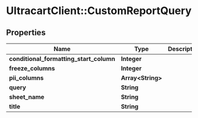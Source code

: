 # UltracartClient::CustomReportQuery

## Properties
Name | Type | Description | Notes
------------ | ------------- | ------------- | -------------
**conditional_formatting_start_column** | **Integer** |  | [optional] 
**freeze_columns** | **Integer** |  | [optional] 
**pii_columns** | **Array&lt;String&gt;** |  | [optional] 
**query** | **String** |  | [optional] 
**sheet_name** | **String** |  | [optional] 
**title** | **String** |  | [optional] 


